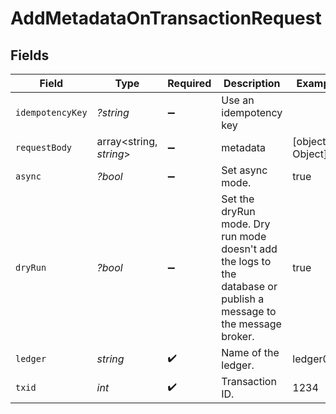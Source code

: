 # AddMetadataOnTransactionRequest


## Fields

| Field                                                                                                              | Type                                                                                                               | Required                                                                                                           | Description                                                                                                        | Example                                                                                                            |
| ------------------------------------------------------------------------------------------------------------------ | ------------------------------------------------------------------------------------------------------------------ | ------------------------------------------------------------------------------------------------------------------ | ------------------------------------------------------------------------------------------------------------------ | ------------------------------------------------------------------------------------------------------------------ |
| `idempotencyKey`                                                                                                   | *?string*                                                                                                          | :heavy_minus_sign:                                                                                                 | Use an idempotency key                                                                                             |                                                                                                                    |
| `requestBody`                                                                                                      | array<string, *string*>                                                                                            | :heavy_minus_sign:                                                                                                 | metadata                                                                                                           | [object Object]                                                                                                    |
| `async`                                                                                                            | *?bool*                                                                                                            | :heavy_minus_sign:                                                                                                 | Set async mode.                                                                                                    | true                                                                                                               |
| `dryRun`                                                                                                           | *?bool*                                                                                                            | :heavy_minus_sign:                                                                                                 | Set the dryRun mode. Dry run mode doesn't add the logs to the database or publish a message to the message broker. | true                                                                                                               |
| `ledger`                                                                                                           | *string*                                                                                                           | :heavy_check_mark:                                                                                                 | Name of the ledger.                                                                                                | ledger001                                                                                                          |
| `txid`                                                                                                             | *int*                                                                                                              | :heavy_check_mark:                                                                                                 | Transaction ID.                                                                                                    | 1234                                                                                                               |